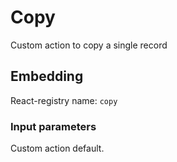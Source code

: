 # Copy

Custom action to copy a single record

## Embedding

React-registry name: `copy`

### Input parameters

Custom action default.
